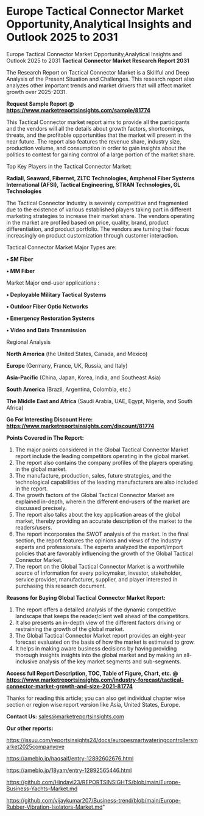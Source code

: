 # Europe Tactical Connector Market Opportunity,Analytical Insights and Outlook 2025 to 2031
Europe Tactical Connector Market Opportunity,Analytical Insights and Outlook 2025 to 2031
<strong>Tactical Connector Market Research Report 2031</strong>

The Research Report on Tactical Connector Market is a Skillful and Deep Analysis of the Present Situation and Challenges. This research report also analyzes other important trends and market drivers that will affect market growth over 2025-2031.

<strong>Request Sample Report @ <a href=https://www.marketreportsinsights.com/sample/81774>https://www.marketreportsinsights.com/sample/81774</a></strong>

This Tactical Connector market report aims to provide all the participants and the vendors will all the details about growth factors, shortcomings, threats, and the profitable opportunities that the market will present in the near future. The report also features the revenue share, industry size, production volume, and consumption in order to gain insights about the politics to contest for gaining control of a large portion of the market share.

Top Key Players in the Tactical Connector Market:

<strong>Radiall, Seaward, Fibernet, ZLTC Technologies, Amphenol Fiber Systems International (AFSI), Tactical Engineering, STRAN Technologies, GL Technologies</strong>

The Tactical Connector Industry is severely competitive and fragmented due to the existence of various established players taking part in different marketing strategies to increase their market share. The vendors operating in the market are profiled based on price, quality, brand, product differentiation, and product portfolio. The vendors are turning their focus increasingly on product customization through customer interaction.

Tactical Connector Market Major Types are:

<strong>• SM Fiber

• MM Fiber</strong>

Market Major end-user applications :

<strong>• Deployable Military Tactical Systems

• Outdoor Fiber Optic Networks

• Emergency Restoration Systems

• Video and Data Transmission</strong>

Regional Analysis

</u><strong><b>North America</b></strong> (the United States, Canada, and Mexico)

<strong><b>Europe </b></strong>(Germany, France, UK, Russia, and Italy)

<strong><b>Asia-Pacific</b></strong> (China, Japan, Korea, India, and Southeast Asia)

<strong><b>South America</b></strong> (Brazil, Argentina, Colombia, etc.)

<strong><b>The Middle East and Africa</b></strong> (Saudi Arabia, UAE, Egypt, Nigeria, and South Africa)

<strong>Go For Interesting Discount Here: <a href=https://www.marketreportsinsights.com/discount/81774>https://www.marketreportsinsights.com/discount/81774</a></strong>

<strong>Points Covered in The Report:</strong>
<ol>
  <li>The major points considered in the Global Tactical Connector Market report include the leading competitors operating in the global market.</li>
  <li>The report also contains the company profiles of the players operating in the global market.</li>
  <li>The manufacture, production, sales, future strategies, and the technological capabilities of the leading manufacturers are also included in the report.</li>
  <li>The growth factors of the Global Tactical Connector Market are explained in-depth, wherein the different end-users of the market are discussed precisely.</li>
  <li>The report also talks about the key application areas of the global market, thereby providing an accurate description of the market to the readers/users.</li>
  <li>The report incorporates the SWOT analysis of the market. In the final section, the report features the opinions and views of the industry experts and professionals. The experts analyzed the export/import policies that are favorably influencing the growth of the Global Tactical Connector Market.</li>
  <li>The report on the Global Tactical Connector Market is a worthwhile source of information for every policymaker, investor, stakeholder, service provider, manufacturer, supplier, and player interested in purchasing this research document.</li>
</ol>
<strong>Reasons for Buying Global Tactical Connector Market Report:</strong>

<ol>
  <li>The report offers a detailed analysis of the dynamic competitive landscape that keeps the reader/client well ahead of the competitors.</li>
  <li>It also presents an in-depth view of the different factors driving or restraining the growth of the global market.</li>
  <li>The Global Tactical Connector Market report provides an eight-year forecast evaluated on the basis of how the market is estimated to grow.</li>
  <li>It helps in making aware business decisions by having providing thorough insights insights into the global market and by making an all-inclusive analysis of the key market segments and sub-segments.</li>
</ol>
<strong>Access full Report Description, TOC, Table of Figure, Chart, etc. @ <a href=https://www.marketreportsinsights.com/industry-forecast/tactical-connector-market-growth-and-size-2021-81774>https://www.marketreportsinsights.com/industry-forecast/tactical-connector-market-growth-and-size-2021-81774</a></strong>


Thanks for reading this article; you can also get individual chapter wise section or region wise report version like Asia, United States, Europe.

<strong>Contact Us:</strong>
sales@marketreportsinsights.com

<strong>Our other reports:</strong>

<a href=https://issuu.com/reportsinsights24/docs/europesmartwateringcontrollersmarket2025companyove>https://issuu.com/reportsinsights24/docs/europesmartwateringcontrollersmarket2025companyove</a>

<a href=https://ameblo.jp/haqsaif/entry-12892602676.html>https://ameblo.jp/haqsaif/entry-12892602676.html</a>

<a href=https://ameblo.jp/18yam/entry-12892565446.html>https://ameblo.jp/18yam/entry-12892565446.html</a>

<a href=https://github.com/Hindavi23/REPORTSINSIGHTS/blob/main/Europe-Business-Yachts-Market.md>https://github.com/Hindavi23/REPORTSINSIGHTS/blob/main/Europe-Business-Yachts-Market.md</a>

<a href=https://github.com/vijaykumar207/Business-trend/blob/main/Europe-Rubber-Vibration-Isolators-Market.md>https://github.com/vijaykumar207/Business-trend/blob/main/Europe-Rubber-Vibration-Isolators-Market.md</a>"
